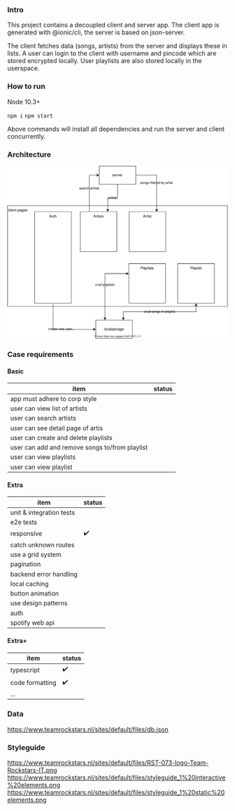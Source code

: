 ### Intro

This project contains a decoupled client and server app. The client app is generated with @ionic/cli, the server is based on json-server.

The client fetches data (songs, artists) from the server and displays these in lists. A user can login to the client with username and pincode which are stored encrypted locally. User playlists are also stored locally in the userspace.

### How to run

Node 10.3+

`npm i`
`npm start`

Above commands will install all dependencies and run the server and client concurrently.

### Architecture

![enter image description here](./docs/architecture.drawio.svg)


### Case requirements

#### Basic
| item | status |
|---|---|
| app must adhere to corp style  |   |
| user can view list of artists |  |
| user can search artists |  |
| user can see detail page of artis |  |
| user can create and delete playlists |  |
| user can add and remove songs to/from playlist |  |
| user can view playlists |  |
| user can view playlist |  |



#### Extra
| item | status |
|---|---|
| unit & integration tests |   |
| e2e tests |   |
| responsive | :heavy_check_mark: |
| catch unknown routes |   |
| use a grid system  |   |
| pagination  |   |
| backend error handling  |   |
| local caching  |   |
| button animation  |   |
| use design patterns  |   |
| auth |   |
| spotify web api |   |

#### Extra+
| item | status |
|---|---|
| typescript | :heavy_check_mark:  |
| code formatting | :heavy_check_mark:  |
| ... |   |

### Data
https://www.teamrockstars.nl/sites/default/files/db.json

### Styleguide
https://www.teamrockstars.nl/sites/default/files/RST-073-logo-Team-Rockstars-IT.png
https://www.teamrockstars.nl/sites/default/files/styleguide_1%20interactive%20elements.png
https://www.teamrockstars.nl/sites/default/files/styleguide_1%20static%20elements.png

